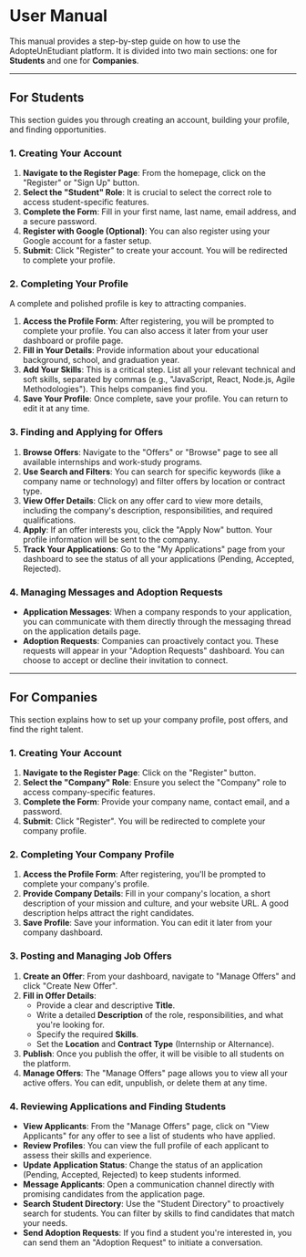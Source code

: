 # User Manual

This manual provides a step-by-step guide on how to use the AdopteUnEtudiant platform. It is divided into two main sections: one for **Students** and one for **Companies**.

---

## For Students

This section guides you through creating an account, building your profile, and finding opportunities.

### 1. Creating Your Account

1.  **Navigate to the Register Page**: From the homepage, click on the "Register" or "Sign Up" button.
2.  **Select the "Student" Role**: It is crucial to select the correct role to access student-specific features.
3.  **Complete the Form**: Fill in your first name, last name, email address, and a secure password.
4.  **Register with Google (Optional)**: You can also register using your Google account for a faster setup.
5.  **Submit**: Click "Register" to create your account. You will be redirected to complete your profile.

### 2. Completing Your Profile

A complete and polished profile is key to attracting companies.

1.  **Access the Profile Form**: After registering, you will be prompted to complete your profile. You can also access it later from your user dashboard or profile page.
2.  **Fill in Your Details**: Provide information about your educational background, school, and graduation year.
3.  **Add Your Skills**: This is a critical step. List all your relevant technical and soft skills, separated by commas (e.g., "JavaScript, React, Node.js, Agile Methodologies"). This helps companies find you.
4.  **Save Your Profile**: Once complete, save your profile. You can return to edit it at any time.

### 3. Finding and Applying for Offers

1.  **Browse Offers**: Navigate to the "Offers" or "Browse" page to see all available internships and work-study programs.
2.  **Use Search and Filters**: You can search for specific keywords (like a company name or technology) and filter offers by location or contract type.
3.  **View Offer Details**: Click on any offer card to view more details, including the company's description, responsibilities, and required qualifications.
4.  **Apply**: If an offer interests you, click the "Apply Now" button. Your profile information will be sent to the company.
5.  **Track Your Applications**: Go to the "My Applications" page from your dashboard to see the status of all your applications (Pending, Accepted, Rejected).

### 4. Managing Messages and Adoption Requests

-   **Application Messages**: When a company responds to your application, you can communicate with them directly through the messaging thread on the application details page.
-   **Adoption Requests**: Companies can proactively contact you. These requests will appear in your "Adoption Requests" dashboard. You can choose to accept or decline their invitation to connect.

---

## For Companies

This section explains how to set up your company profile, post offers, and find the right talent.

### 1. Creating Your Account

1.  **Navigate to the Register Page**: Click on the "Register" button.
2.  **Select the "Company" Role**: Ensure you select the "Company" role to access company-specific features.
3.  **Complete the Form**: Provide your company name, contact email, and a password.
4.  **Submit**: Click "Register". You will be redirected to complete your company profile.

### 2. Completing Your Company Profile

1.  **Access the Profile Form**: After registering, you'll be prompted to complete your company's profile.
2.  **Provide Company Details**: Fill in your company's location, a short description of your mission and culture, and your website URL. A good description helps attract the right candidates.
3.  **Save Profile**: Save your information. You can edit it later from your company dashboard.

### 3. Posting and Managing Job Offers

1.  **Create an Offer**: From your dashboard, navigate to "Manage Offers" and click "Create New Offer".
2.  **Fill in Offer Details**:
    -   Provide a clear and descriptive **Title**.
    -   Write a detailed **Description** of the role, responsibilities, and what you're looking for.
    -   Specify the required **Skills**.
    -   Set the **Location** and **Contract Type** (Internship or Alternance).
3.  **Publish**: Once you publish the offer, it will be visible to all students on the platform.
4.  **Manage Offers**: The "Manage Offers" page allows you to view all your active offers. You can edit, unpublish, or delete them at any time.

### 4. Reviewing Applications and Finding Students

-   **View Applicants**: From the "Manage Offers" page, click on "View Applicants" for any offer to see a list of students who have applied.
-   **Review Profiles**: You can view the full profile of each applicant to assess their skills and experience.
-   **Update Application Status**: Change the status of an application (Pending, Accepted, Rejected) to keep students informed.
-   **Message Applicants**: Open a communication channel directly with promising candidates from the application page.
-   **Search Student Directory**: Use the "Student Directory" to proactively search for students. You can filter by skills to find candidates that match your needs.
-   **Send Adoption Requests**: If you find a student you're interested in, you can send them an "Adoption Request" to initiate a conversation. 